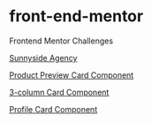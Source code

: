 # front-end-mentor

Frontend Mentor Challenges

[Sunnyside Agency](https://jefcooper.github.io/front-end-mentor/sunnyside-agency-landing-page/index.html)

[Product Preview Card Component](https://jefcooper.github.io/front-end-mentor/product-preview-card-component-main//index.html)

[3-column Card Component](https://jefcooper.github.io/front-end-mentor/3-column-preview-card-component-main/)

[Profile Card Component](https://jefcooper.github.io/front-end-mentor/profile-card-component-main/)
